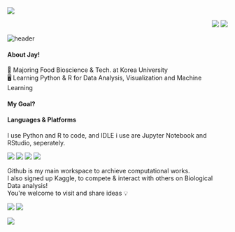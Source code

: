 <img src="https://capsule-render.vercel.app/api?type=waving&color=89ecda&height=100&section=header&text=Greetings%20from%20Jay👋&fontSize=20&fontColor=d6ace6&animation=twinkling" />

<p align="right">
  <a href="mailto:jenny020817m@korea.ac.kr" target="_blank"><img src="https://img.shields.io/badge/School%20Mail-ff6f69?style=flat-square&logoColor=white"/></a>
  <a href="https://www.instagram.com/newmoon_jay" target="_blank"><img src="https://img.shields.io/badge/Instagram-e86af0?style=flat-square&textColor=white&logo=Instagram&logoColor=white"/></a>
</p>

![header](https://capsule-render.vercel.app/api?type=rect&color=c2f2d0&height=1)

#### About Jay!
<p>
🏫 Majoring Food Bioscience & Tech. at Korea University <br/>
🖥️ Learning Python & R for Data Analysis, Visualization and Machine Learning <br/>
</p>

#### My Goal?

#### Languages & Platforms
<p>
I use Python and R to code, and IDLE i use are Jupyter Notebook and RStudio, seperately. 
</p>
<p>
  <img src="https://img.shields.io/badge/Python-3776AB?style=flat-square&logo=Python&logoColor=white"/>
  <img src="https://img.shields.io/badge/Jupyter%20Notebook-F37626?style=flat-square&logo=Jupyter&logoColor=white"/>
  <img src="https://img.shields.io/badge/R-276DC3?style=flat-square&logo=R&logoColor=white"/>
  <img src="https://img.shields.io/badge/RStudio-75AADB?style=flat-square&logo=RStudio&logoColor=white"/>
</p>
<p>
Github is my main workspace to archieve computational works. <br/>
I also signed up Kaggle, to compete & interact with others on Biological Data analysis! <br/>
You're welcome to visit and share ideas 💡
</p>
<p>
  <a href="https://github.com/answlgml" target="_blank"><img src="https://img.shields.io/badge/answlgml-181717?style=flat-square&logo=GitHub&logoColor=white"/></a>
  <a href="https://www.kaggle.com/answlgmljay" target="_blank"><img src="https://img.shields.io/badge/answlgml_Jay-20BEFF?style=flat-square&logo=Kaggle&logoColor=white"/></a>
</p>

<img src="https://capsule-render.vercel.app/api?type=waving&color=89ecda&height=100&section=footer&" />
